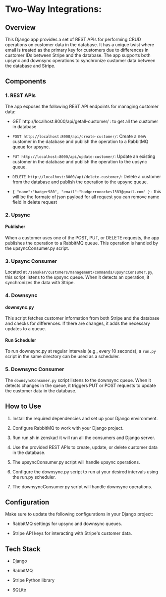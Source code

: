 # Two-Way Integrations:

## Overview

This Django app provides a set of REST APIs for performing CRUD operations on customer data in the database. It has a unique twist where email is treated as the primary key for customers due to differences in customer IDs between Stripe and the database. The app supports both upsync and downsync operations to synchronize customer data between the database and Stripe.

## Components

### 1. REST APIs

The app exposes the following REST API endpoints for managing customer data:

- GET http://localhost:8000/api/getall-customer/ : to get all the customer in database

- `POST http://localhost:8000/api/create-customer/`: Create a new customer in the database and publish the operation to a RabbitMQ queue for upsync.

- `PUT http://localhost:8000/api/update-customer/`: Update an existing customer in the database and publish the operation to the upsync queue.

- `DELETE http://localhost:8000/api/delete-customer/`: Delete a customer from the database and publish the operation to the upsync queue.
- `{
    "name":"badger980",
     "email":"badgerrooockes1383@gmail.com"
  }`   :  this will be the formate of json payload for all request you can remove name field in delete request

### 2. Upsync

#### Publisher

When a customer uses one of the POST, PUT, or DELETE requests, the app publishes the operation to a RabbitMQ queue. This operation is handled by the upsyncConsumer.py script.

### 3. Upsync Consumer

Located at `/zenskar/customers/management/commands/upsyncConsumer.py`, this script listens to the upsync queue. When it detects an operation, it synchronizes the data with Stripe.

### 4. Downsync

#### downsync.py

This script fetches customer information from both Stripe and the database and checks for differences. If there are changes, it adds the necessary updates to a queue.

#### Run Scheduler

To run downsync.py at regular intervals (e.g., every 10 seconds), a `run.py` script in the same directory can be used as a scheduler.

### 5. Downsync Consumer

The `downsyncConsumer.py` script listens to the downsync queue. When it detects changes in the queue, it triggers PUT or POST requests to update the customer data in the database.

## How to Use

1. Install the required dependencies and set up your Django environment.

2. Configure RabbitMQ to work with your Django project.

3. Run run.sh in zenskar/ it will run all the consumers and Django server.

4. Use the provided REST APIs to create, update, or delete customer data in the database.

5. The upsyncConsumer.py script will handle upsync operations.

6. Configure the downsync.py script to run at your desired intervals using the run.py scheduler.

7. The downsyncConsumer.py script will handle downsync operations.

## Configuration

Make sure to update the following configurations in your Django project:

- RabbitMQ settings for upsync and downsync queues.

- Stripe API keys for interacting with Stripe's customer data.

## Tech Stack

- Django

- RabbitMQ

- Stripe Python library
- SQLite
